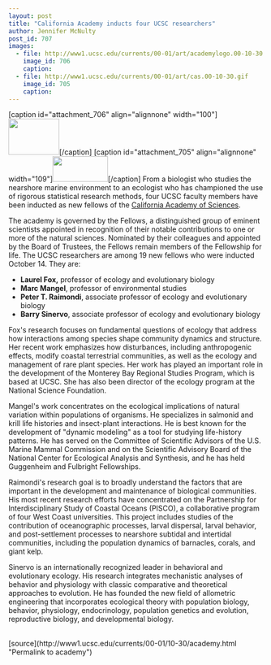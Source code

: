 ```yaml
---
layout: post
title: "California Academy inducts four UCSC researchers"
author: Jennifer McNulty
post_id: 707
images:
  - file: http://www1.ucsc.edu/currents/00-01/art/academylogo.00-10-30.gif
    image_id: 706
    caption: 
  - file: http://www1.ucsc.edu/currents/00-01/art/cas.00-10-30.gif
    image_id: 705
    caption: 
---
```


[caption id="attachment_706" align="alignnone" width="100"]<a href="http://localhost/mysite/wp-content/uploads/2000/10/academylogo.00-10-30.gif"><img class="size-full wp-image-706" src="http://localhost/mysite/wp-content/uploads/2000/10/academylogo.00-10-30.gif" alt="" width="100" height="71" /></a>[/caption]
[caption id="attachment_705" align="alignnone" width="109"]<a href="http://localhost/mysite/wp-content/uploads/2000/10/cas.00-10-30.gif"><img class="size-full wp-image-705" src="http://localhost/mysite/wp-content/uploads/2000/10/cas.00-10-30.gif" alt="" width="109" height="50" /></a>[/caption]
From a biologist who studies the nearshore marine environment to an ecologist who has championed the use of rigorous statistical research methods, four UCSC faculty members have been inducted as new fellows of the <a href="http://web.calacademy.org/">California Academy of Sciences</a>.
<p>
  The academy is governed by the Fellows, a distinguished group of eminent scientists appointed in recognition of their notable contributions to one or more of the natural sciences. Nominated by their colleagues and appointed by the Board of Trustees, the Fellows remain members of the Fellowship for life. The UCSC researchers are among 19 new fellows who were inducted October 14. They are:
</p>
<ul>
  <li>
    <b>Laurel Fox,</b> professor of ecology and evolutionary biology
  </li>
  <li>
    <b>Marc Mangel</b>, professor of environmental studies
  </li>
  <li>
    <b>Peter T. Raimondi</b>, associate professor of ecology and evolutionary biology
  </li>
  <li>
    <b>Barry Sinervo</b>, associate professor of ecology and evolutionary biology
  </li>
</ul>
<p>
  Fox's research focuses on fundamental questions of ecology that address how interactions among species shape community dynamics and structure. Her recent work emphasizes how disturbances, including anthropogenic effects, modify coastal terrestrial communities, as well as the ecology and management of rare plant species. Her work has played an important role in the development of the Monterey Bay Regional Studies Program, which is based at UCSC. She has also been director of the ecology program at the National Science Foundation.
</p>
<p>
  Mangel's work concentrates on the ecological implications of natural variation within populations of organisms. He specializes in salmonid and krill life histories and insect-plant interactions. He is best known for the development of "dynamic modeling" as a tool for studying life-history patterns. He has served on the Committee of Scientific Advisors of the U.S. Marine Mammal Commission and on the Scientific Advisory Board of the National Center for Ecological Analysis and Synthesis, and he has held Guggenheim and Fulbright Fellowships.
</p>
<p>
  Raimondi's research goal is to broadly understand the factors that are important in the development and maintenance of biological communities. His most recent research efforts have concentrated on the Partnership for Interdisciplinary Study of Coastal Oceans (PISCO), a collaborative program of four West Coast universities. This project includes studies of the contribution of oceanographic processes, larval dispersal, larval behavior, and post-settlement processes to nearshore subtidal and intertidal communities, including the population dynamics of barnacles, corals, and giant kelp.
</p>
<p>
  Sinervo is an internationally recognized leader in behavioral and evolutionary ecology. His research integrates mechanistic analyses of behavior and physiology with classic comparative and theoretical approaches to evolution. He has founded the new field of allometric engineering that incorporates ecological theory with population biology, behavior, physiology, endocrinology, population genetics and evolution, reproductive biology, and developmental biology.<br>
  <br>

</p>
[source](http://www1.ucsc.edu/currents/00-01/10-30/academy.html "Permalink to academy")
